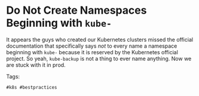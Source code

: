 # Do Not Create Namespaces Beginning with `kube-`

It appears the guys who created our Kubernetes clusters missed the
official documentation that specifically says *not* to every name a
namespace beginning with `kube-` because it is reserved by the
Kubernetes official project. So yeah, `kube-backup` is not a thing to
ever name anything. Now we are stuck with it in prod.

Tags:

    #k8s #bestpractices

